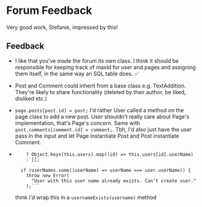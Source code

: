 # Forum Feedback

Very good work, Stefanie, impressed by this!

## Feedback

-   I like that you've made the forum its own class. I think it should be responsible
    for keeping track of maxId for user and pages and assigning them itself, in the same way
    an SQL table does. ✅
-   Post and Comment could inherit from a base class e.g. TextAddition. They're likely
    to share functionality (deleted by their author, be liked, disliked etc.)
-   `page.posts[post.id] = post;` I'd rather User called a method on the page class
    to add a new post. User shouldn't really care about Page's implementation, that's Page's
    concern. Same with `post.comments[comment.id] = comment;`. Tbh, I'd also just have the user
    pass in the input and let Page instantiate Post and Post instantiate Comment.
-   ````const userNames = Object.keys(this.users).length
        ? Object.keys(this.users).map((id) => this.users[id].userName)
        : [];

      if (userNames.some((userName) => userName === user.userName)) {
        throw new Error(
          "User with this user name already exists. Can't create user."
        );```
    ````

    think i'd wrap this in a `usernameExists(username)` method
